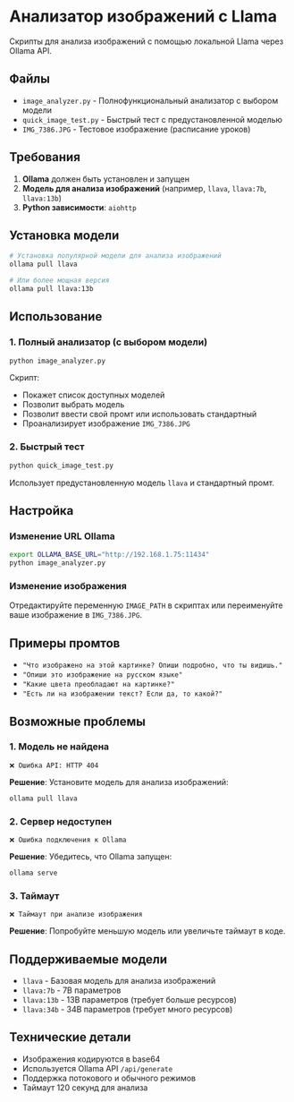 # Анализатор изображений с Llama

Скрипты для анализа изображений с помощью локальной Llama через Ollama API.

## Файлы

- `image_analyzer.py` - Полнофункциональный анализатор с выбором модели
- `quick_image_test.py` - Быстрый тест с предустановленной моделью
- `IMG_7386.JPG` - Тестовое изображение (расписание уроков)

## Требования

1. **Ollama** должен быть установлен и запущен
2. **Модель для анализа изображений** (например, `llava`, `llava:7b`, `llava:13b`)
3. **Python зависимости**: `aiohttp`

## Установка модели

```bash
# Установка популярной модели для анализа изображений
ollama pull llava

# Или более мощная версия
ollama pull llava:13b
```

## Использование

### 1. Полный анализатор (с выбором модели)

```bash
python image_analyzer.py
```

Скрипт:
- Покажет список доступных моделей
- Позволит выбрать модель
- Позволит ввести свой промт или использовать стандартный
- Проанализирует изображение `IMG_7386.JPG`

### 2. Быстрый тест

```bash
python quick_image_test.py
```

Использует предустановленную модель `llava` и стандартный промт.

## Настройка

### Изменение URL Ollama

```bash
export OLLAMA_BASE_URL="http://192.168.1.75:11434"
python image_analyzer.py
```

### Изменение изображения

Отредактируйте переменную `IMAGE_PATH` в скриптах или переименуйте ваше изображение в `IMG_7386.JPG`.

## Примеры промтов

- `"Что изображено на этой картинке? Опиши подробно, что ты видишь."`
- `"Опиши это изображение на русском языке"`
- `"Какие цвета преобладают на картинке?"`
- `"Есть ли на изображении текст? Если да, то какой?"`

## Возможные проблемы

### 1. Модель не найдена
```
❌ Ошибка API: HTTP 404
```
**Решение**: Установите модель для анализа изображений:
```bash
ollama pull llava
```

### 2. Сервер недоступен
```
❌ Ошибка подключения к Ollama
```
**Решение**: Убедитесь, что Ollama запущен:
```bash
ollama serve
```

### 3. Таймаут
```
❌ Таймаут при анализе изображения
```
**Решение**: Попробуйте меньшую модель или увеличьте таймаут в коде.

## Поддерживаемые модели

- `llava` - Базовая модель для анализа изображений
- `llava:7b` - 7B параметров
- `llava:13b` - 13B параметров (требует больше ресурсов)
- `llava:34b` - 34B параметров (требует много ресурсов)

## Технические детали

- Изображения кодируются в base64
- Используется Ollama API `/api/generate`
- Поддержка потокового и обычного режимов
- Таймаут 120 секунд для анализа

